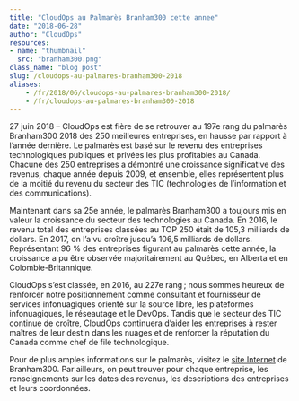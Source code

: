 ```yaml
---
title: "CloudOps au Palmarès Branham300 cette annee"
date: "2018-06-28"
author: "CloudOps"
resources:
- name: "thumbnail"
  src: "branham300.png"
class_name: "blog post"
slug: /cloudops-au-palmares-branham300-2018
aliases:
    - /fr/2018/06/cloudops-au-palmares-branham300-2018/
    - /fr/cloudops-au-palmares-branham300-2018
---
```


<p>27 juin 2018 – CloudOps est fière de se retrouver au 197e rang du palmarès Branham300 2018 des 250 meilleures entreprises, en hausse par rapport à l’année dernière. Le palmarès est basé sur le revenu des entreprises technologiques publiques et privées les plus profitables au Canada. Chacune des 250 entreprises a démontré une croissance significative des revenus, chaque année depuis 2009, et ensemble, elles représentent plus de la moitié du revenu du secteur des TIC (technologies de l’information et des communications).</p>

<p>Maintenant dans sa 25e année, le palmarès Branham300 a toujours mis en valeur la croissance du secteur des technologies au Canada. En 2016, le revenu total des entreprises classées au TOP 250 était de 105,3 milliards de dollars. En 2017, on l’a vu croître jusqu’à 106,5 milliards de dollars. Représentant 96 % des entreprises figurant au palmarès cette année, la croissance a pu être observée majoritairement au Québec, en Alberta et en Colombie-Britannique.</p>

<p>CloudOps s’est classée, en 2016, au 227e rang ; nous sommes heureux de renforcer notre positionnement comme consultant et fournisseur de services infonuagiques orienté sur la source libre, les plateformes infonuagiques, le réseautage et le DevOps. Tandis que le secteur des TIC continue de croître, CloudOps continuera d’aider les entreprises à rester maîtres de leur destin dans les nuages et de renforcer la réputation du Canada comme chef de file technologique.</p>

<p>Pour de plus amples informations sur le palmarès, visitez le <a href="https://www.branham300.com/index.php" target="_blank" rel="noopener noreferrer">site Internet</a> de Branham300. Par ailleurs, on peut trouver pour chaque entreprise, les renseignements sur les dates des revenus, les descriptions des entreprises et leurs coordonnées.</p>
